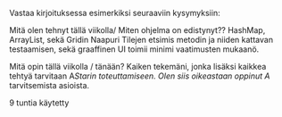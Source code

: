 Vastaa kirjoituksessa esimerkiksi seuraaviin kysymyksiin:

Mitä olen tehnyt tällä viikolla/ Miten ohjelma on edistynyt??
HashMap, ArrayList, sekä Gridin Naapuri Tilejen etsimis metodin ja niiden kattavan testaamisen, sekä graaffinen UI toimii minimi vaatimusten mukaanö.


Mitä opin tällä viikolla / tänään?
Kaiken tekemäni, jonka lisäksi kaikkea tehtyä tarvitaan A*Starin toteuttamiseen. Olen siis oikeastaan oppinut A* tarvitsemista asioista.


9 tuntia käytetty
